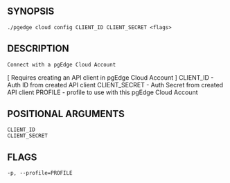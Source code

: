 ## SYNOPSIS
    ./pgedge cloud config CLIENT_ID CLIENT_SECRET <flags>
 
## DESCRIPTION
    Connect with a pgEdge Cloud Account
[ Requires creating an API client in pgEdge Cloud Account ]
  CLIENT_ID - Auth ID from created API client
  CLIENT_SECRET - Auth Secret from created API client
  PROFILE - profile to use with this pgEdge Cloud Account
 
## POSITIONAL ARGUMENTS
    CLIENT_ID
    CLIENT_SECRET
 
## FLAGS
    -p, --profile=PROFILE
    
    
